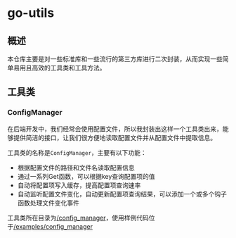 # go-utils

## 概述
本仓库主要是对一些标准库和一些流行的第三方库进行二次封装，从而实现一些简单易用且高效的工具类和工具方法。

## 工具类

### ConfigManager

在后端开发中，我们经常会使用配置文件，所以我封装出这样一个工具类出来，能够提供简洁的接口，让我们很方便地读取配置文件并从配置文件中提取信息。

工具类的名称是<code>ConfigManager</code>，主要有以下功能：
- 根据配置文件的路径和文件名读取配置信息
- 通过一系列Get函数，可以根据key查询配置项的值
- 自动将配置项写入缓存，提高配置项查询速率
- 自动监听配置文件变化，自动更新配置项查询结果，可以添加一个或多个钩子函数处理文件变化事件

工具类所在目录为[/config_manager](./config_manager)，使用样例代码位于[/examples/config_manager](./examples/config_manager)